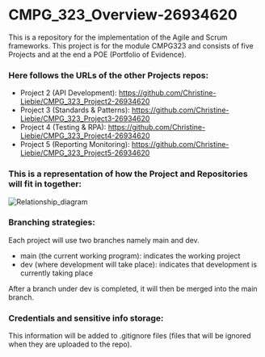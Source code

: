 # CMPG_323_Overview-26934620
This is a repository for the implementation of the Agile and Scrum frameworks.
This project is for the module CMPG323 and consists of five Projects and at the end a POE (Portfolio of Evidence).

### Here follows the URLs of the other Projects repos:
- Project 2 (API Development): https://github.com/Christine-Liebie/CMPG_323_Project2-26934620
- Project 3 (Standards & Patterns): https://github.com/Christine-Liebie/CMPG_323_Project3-26934620
- Project 4 (Testing & RPA): https://github.com/Christine-Liebie/CMPG_323_Project4-26934620
- Project 5 (Reporting Monitoring): https://github.com/Christine-Liebie/CMPG_323_Project5-26934620

### This is a representation of how the Project and Repositories will fit in together:
![Relationship_diagram](https://user-images.githubusercontent.com/99386016/184365050-ab23a367-905b-49a4-84c3-7ba42c87c386.png)

### Branching strategies:
Each project will use two branches namely main and dev.
- main (the current working program): indicates the working project
- dev (where development will take place): indicates that development is currently taking place

After a branch under dev is completed, it will then be merged into the main branch.

### Credentials and sensitive info storage:
This information will be added to .gitignore files (files that will be ignored when they are uploaded to the repo).
